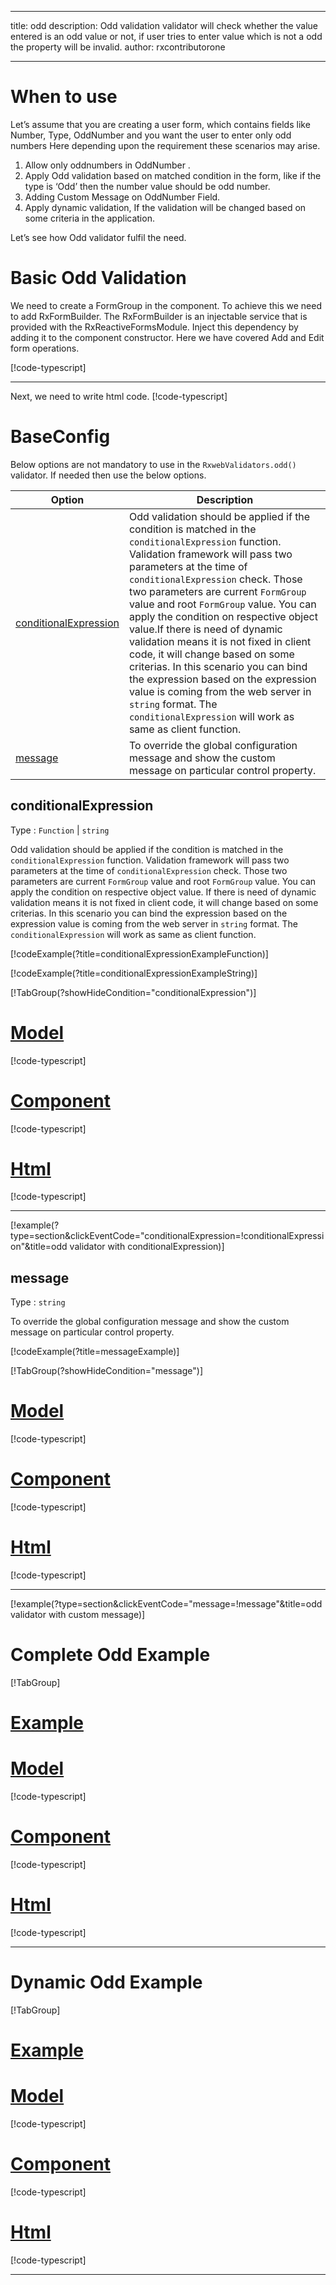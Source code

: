 
---
title: odd
description: Odd validation validator will check whether the value entered is an odd value or not, if user tries to enter value which is not a odd the property will be invalid. 
author: rxcontributorone

---

# When to use
Let’s assume that you are creating a user form, which contains fields like Number, Type, OddNumber and you want the user to enter only odd numbers Here depending upon the requirement these scenarios may arise.
1.	Allow only oddnumbers in OddNumber .
2.	Apply Odd validation based on matched condition in the form, like if the type  is ‘Odd’ then the number value should be odd number.
3.	Adding Custom Message on OddNumber Field.
4.	Apply dynamic validation, If the validation will be changed based on some criteria in the application.

Let’s see how Odd validator fulfil the need.

# Basic Odd Validation
We need to create a FormGroup in the component. To achieve this we need to add RxFormBuilder. The RxFormBuilder is an injectable service that is provided with the RxReactiveFormsModule. Inject this dependency by adding it to the component constructor.
Here we have covered Add and Edit form operations. 

[!code-typescript[](\assets\examples\validators\odd\add\odd-add.component.ts)]
***

Next, we need to write html code.
[!code-typescript[](\assets\examples\validators\odd\add\odd-add.component.html)]

<app-odd-add-validator></app-odd-add-validator>

# BaseConfig
Below options are not mandatory to use in the `RxwebValidators.odd()` validator. If needed then use the below options.

|Option | Description |
|--- | ---- |
|[conditionalExpression](#conditionalexpressions) | Odd  validation should be applied if the condition is matched in the `conditionalExpression` function. Validation framework will pass two parameters at the time of `conditionalExpression` check. Those two parameters are current `FormGroup` value and root `FormGroup` value. You can apply the condition on respective object value.If there is need of dynamic validation means it is not fixed in client code, it will change based on some criterias. In this scenario you can bind the expression based on the expression value is coming from the web server in `string` format. The `conditionalExpression` will work as same as client function. |
|[message](#message) | To override the global configuration message and show the custom message on particular control property. |

## conditionalExpression 
Type :  `Function`  |  `string` 

Odd validation should be applied if the condition is matched in the `conditionalExpression` function. Validation framework will pass two parameters at the time of `conditionalExpression` check. Those two parameters are current `FormGroup` value and root `FormGroup` value. You can apply the condition on respective object value.
If there is need of dynamic validation means it is not fixed in client code, it will change based on some criterias. In this scenario you can bind the expression based on the expression value is coming from the web server in `string` format. The `conditionalExpression` will work as same as client function.

[!codeExample(?title=conditionalExpressionExampleFunction)]

[!codeExample(?title=conditionalExpressionExampleString)]

[!TabGroup(?showHideCondition="conditionalExpression")]
# [Model](#tab\conditionalExpressionmodel)
[!code-typescript[](\assets\examples\validators\odd\conditionalExpression\user.model.ts)]
# [Component](#tab\conditionalExpressionComponent)
[!code-typescript[](\assets\examples\validators\odd\conditionalExpression\odd-conditional-expressions.component.ts)]
# [Html](#tab\conditionalExpressionHtml)
[!code-typescript[](\assets\examples\validators\odd\conditionalExpression\odd-conditional-expressions.component.html)]
***

[!example(?type=section&clickEventCode="conditionalExpression=!conditionalExpression"&title=odd validator with conditionalExpression)]
<app-odd-conditionalExpression-validator></app-odd-conditionalExpression-validator>

## message 
Type :  `string` 

To override the global configuration message and show the custom message on particular control property.

[!codeExample(?title=messageExample)]

[!TabGroup(?showHideCondition="message")]
# [Model](#tab\messageModel)
[!code-typescript[](\assets\examples\validators\odd\message\user.model.ts)]
# [Component](#tab\messageComponent)
[!code-typescript[](\assets\examples\validators\odd\message\odd-message.component.ts)]
# [Html](#tab\messageHtml)
[!code-typescript[](\assets\examples\validators\odd\message\odd-message.component.html)]
***

[!example(?type=section&clickEventCode="message=!message"&title=odd validator with custom message)]
<app-odd-message-validator></app-odd-message-validator>

# Complete Odd Example
[!TabGroup]
# [Example](#tab\completeexample)
<app-odd-complete-validator></app-odd-complete-validator>
# [Model](#tab\completemodel)
[!code-typescript[](\assets\examples\validators\odd\complete\user.model.ts)]
# [Component](#tab\completecomponent)
[!code-typescript[](\assets\examples\validators\odd\complete\odd-complete.component.ts)]
# [Html](#tab\completehtml)
[!code-typescript[](\assets\examples\validators\odd\complete\odd-complete.component.html)]
***

# Dynamic Odd Example
[!TabGroup]
# [Example](#tab\dynamicexample)
<app-odd-dynamic-validator></app-odd-dynamic-validator>
# [Model](#tab\dynamicmodel)
[!code-typescript[](\assets\examples\validators\odd\dynamic\user.model.ts)]
# [Component](#tab\dynamiccomponent)
[!code-typescript[](\assets\examples\validators\odd\dynamic\odd-dynamic.component.ts)]
# [Html](#tab\dynamichtml)
[!code-typescript[](\assets\examples\validators\odd\dynamic\odd-dynamic.component.html)]
***